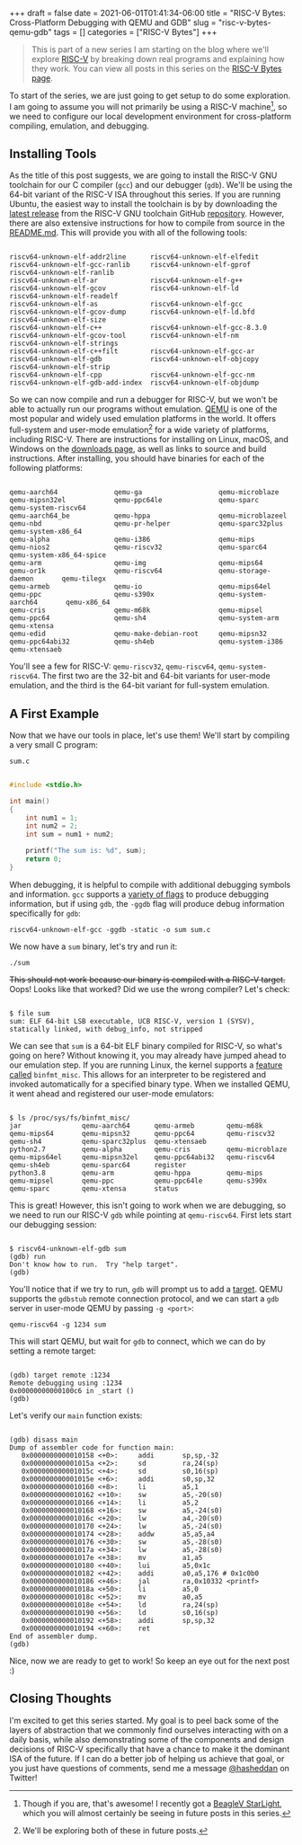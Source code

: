 +++ 
draft = false
date = 2021-06-01T01:41:34-06:00
title = "RISC-V Bytes: Cross-Platform Debugging with QEMU and GDB"
slug = "risc-v-bytes-qemu-gdb" 
tags = []
categories = ["RISC-V Bytes"]
+++

> This is part of a new series I am starting on the blog where we'll explore
> [RISC-V](https://riscv.org/) by breaking down real programs and explaining how
> they work. You can view all posts in this series on the [RISC-V Bytes
> page](https://danielmangum.com/categories/risc-v-bytes).

To start of the series, we are just going to get setup to do some exploration. I
am going to assume you will not primarily be using a RISC-V machine[^1], so we
need to configure our local development environment for cross-platform
compiling, emulation, and debugging.

## Installing Tools

As the title of this post suggests, we are going to install the RISC-V GNU
toolchain for our C compiler (`gcc`) and our debugger (`gdb`). We'll be using
the 64-bit variant of the RISC-V ISA throughout this series. If you are running
Ubuntu, the easiest way to install the toolchain is by by downloading the
[latest release](https://github.com/riscv/riscv-gnu-toolchain/releases) from the
RISC-V GNU toolchain GitHub
[repository](https://github.com/riscv/riscv-gnu-toolchain/releases). However,
there are also extensive instructions for how to compile from source in the
[README.md](https://github.com/riscv/riscv-gnu-toolchain/blob/master/README.md).
This will provide you with all of the following tools:

```

riscv64-unknown-elf-addr2line      riscv64-unknown-elf-elfedit        riscv64-unknown-elf-gcc-ranlib     riscv64-unknown-elf-gprof          riscv64-unknown-elf-ranlib
riscv64-unknown-elf-ar             riscv64-unknown-elf-g++            riscv64-unknown-elf-gcov           riscv64-unknown-elf-ld             riscv64-unknown-elf-readelf
riscv64-unknown-elf-as             riscv64-unknown-elf-gcc            riscv64-unknown-elf-gcov-dump      riscv64-unknown-elf-ld.bfd         riscv64-unknown-elf-size
riscv64-unknown-elf-c++            riscv64-unknown-elf-gcc-8.3.0      riscv64-unknown-elf-gcov-tool      riscv64-unknown-elf-nm             riscv64-unknown-elf-strings
riscv64-unknown-elf-c++filt        riscv64-unknown-elf-gcc-ar         riscv64-unknown-elf-gdb            riscv64-unknown-elf-objcopy        riscv64-unknown-elf-strip
riscv64-unknown-elf-cpp            riscv64-unknown-elf-gcc-nm         riscv64-unknown-elf-gdb-add-index  riscv64-unknown-elf-objdump

```

So we can now compile and run a debugger for RISC-V, but we won't be able to
actually run our programs without emulation. [QEMU](https://www.qemu.org/) is
one of the most popular and widely used emulation platforms in the world. It
offers full-system and user-mode emulation[^2] for a wide variety of platforms,
including RISC-V. There are instructions for installing on Linux, macOS, and
Windows on the [downloads page](https://www.qemu.org/download), as well as links
to source and build instructions. After installing, you should have binaries for
each of the following platforms:

```

qemu-aarch64              qemu-ga                   qemu-microblaze           qemu-mipsn32el            qemu-ppc64le              qemu-sparc                qemu-system-riscv64
qemu-aarch64_be           qemu-hppa                 qemu-microblazeel         qemu-nbd                  qemu-pr-helper            qemu-sparc32plus          qemu-system-x86_64
qemu-alpha                qemu-i386                 qemu-mips                 qemu-nios2                qemu-riscv32              qemu-sparc64              qemu-system-x86_64-spice
qemu-arm                  qemu-img                  qemu-mips64               qemu-or1k                 qemu-riscv64              qemu-storage-daemon       qemu-tilegx
qemu-armeb                qemu-io                   qemu-mips64el             qemu-ppc                  qemu-s390x                qemu-system-aarch64       qemu-x86_64
qemu-cris                 qemu-m68k                 qemu-mipsel               qemu-ppc64                qemu-sh4                  qemu-system-arm           qemu-xtensa
qemu-edid                 qemu-make-debian-root     qemu-mipsn32              qemu-ppc64abi32           qemu-sh4eb                qemu-system-i386          qemu-xtensaeb

```

You'll see a few for RISC-V: `qemu-riscv32`, `qemu-riscv64`,
`qemu-system-riscv64`. The first two are the 32-bit and 64-bit variants for
user-mode emulation, and the third is the 64-bit variant for full-system
emulation.

## A First Example

Now that we have our tools in place, let's use them! We'll start by compiling a
very small C program:

`sum.c`
```c

#include <stdio.h>

int main()
{
    int num1 = 1;
    int num2 = 2;
    int sum = num1 + num2;

    printf("The sum is: %d", sum);
    return 0;
}

```

When debugging, it is helpful to compile with additional debugging symbols and
information. `gcc` supports a [variety of
flags](https://gcc.gnu.org/onlinedocs/gcc/Debugging-Options.html) to produce
debugging information, but if using `gdb`, the `-ggdb` flag will produce debug
information specifically for `gdb`:

```
riscv64-unknown-elf-gcc -ggdb -static -o sum sum.c
```

We now have a `sum` binary, let's try and run it:

```
./sum
```

~~This should not work because our binary is compiled with a RISC-V target.~~
Oops! Looks like that worked? Did we use the wrong compiler? Let's check:

```

$ file sum
sum: ELF 64-bit LSB executable, UCB RISC-V, version 1 (SYSV), statically linked, with debug_info, not stripped

```

We can see that `sum` is a 64-bit ELF binary compiled for RISC-V, so what's
going on here? Without knowing it, you may already have jumped ahead to our
emulation step. If you are running Linux, the kernel supports a [feature
called](https://www.kernel.org/doc/html/latest/admin-guide/binfmt-misc.html)
`binfmt_misc`. This allows for an interpreter to be registered and invoked
automatically for a specified binary type. When we installed QEMU, it went ahead
and registered our user-mode emulators:

```

$ ls /proc/sys/fs/binfmt_misc/
jar               qemu-aarch64      qemu-armeb        qemu-m68k         qemu-mips64       qemu-mipsn32      qemu-ppc64        qemu-riscv32      qemu-sh4          qemu-sparc32plus  qemu-xtensaeb
python2.7         qemu-alpha        qemu-cris         qemu-microblaze   qemu-mips64el     qemu-mipsn32el    qemu-ppc64abi32   qemu-riscv64      qemu-sh4eb        qemu-sparc64      register
python3.8         qemu-arm          qemu-hppa         qemu-mips         qemu-mipsel       qemu-ppc          qemu-ppc64le      qemu-s390x        qemu-sparc        qemu-xtensa       status

```

This is great! However, this isn't going to work when we are debugging, so we
need to run our RISC-V `gdb` while pointing at `qemu-riscv64`. First lets start
our debugging session:

```

$ riscv64-unknown-elf-gdb sum
(gdb) run
Don't know how to run.  Try "help target".
(gdb)

```

You'll notice that if we try to run, `gdb` will prompt us to add a
[target](https://ftp.gnu.org/old-gnu/Manuals/gdb/html_node/gdb_122.html). QEMU
supports the `gdbstub` remote connection protocol, and we can start a `gdb`
server in user-mode QEMU by passing `-g <port>`:

```
qemu-riscv64 -g 1234 sum
```

This will start QEMU, but wait for `gdb` to connect, which we can do by setting
a remote target:

```

(gdb) target remote :1234
Remote debugging using :1234
0x00000000000100c6 in _start ()
(gdb)

```

Let's verify our `main` function exists:

```

(gdb) disass main
Dump of assembler code for function main:
   0x0000000000010158 <+0>:     addi       sp,sp,-32
   0x000000000001015a <+2>:     sd         ra,24(sp)
   0x000000000001015c <+4>:     sd         s0,16(sp)
   0x000000000001015e <+6>:     addi       s0,sp,32
   0x0000000000010160 <+8>:     li         a5,1
   0x0000000000010162 <+10>:    sw         a5,-20(s0)
   0x0000000000010166 <+14>:    li         a5,2
   0x0000000000010168 <+16>:    sw         a5,-24(s0)
   0x000000000001016c <+20>:    lw         a4,-20(s0)
   0x0000000000010170 <+24>:    lw         a5,-24(s0)
   0x0000000000010174 <+28>:    addw       a5,a5,a4
   0x0000000000010176 <+30>:    sw         a5,-28(s0)
   0x000000000001017a <+34>:    lw         a5,-28(s0)
   0x000000000001017e <+38>:    mv         a1,a5
   0x0000000000010180 <+40>:    lui        a5,0x1c
   0x0000000000010182 <+42>:    addi       a0,a5,176 # 0x1c0b0
   0x0000000000010186 <+46>:    jal        ra,0x10332 <printf>
   0x000000000001018a <+50>:    li         a5,0
   0x000000000001018c <+52>:    mv         a0,a5
   0x000000000001018e <+54>:    ld         ra,24(sp)
   0x0000000000010190 <+56>:    ld         s0,16(sp)
   0x0000000000010192 <+58>:    addi       sp,sp,32
   0x0000000000010194 <+60>:    ret
End of assembler dump.
(gdb)

```

Nice, now we are ready to get to work! So keep an eye out for the next post :)

## Closing Thoughts

I'm excited to get this series started. My goal is to peel back some of the
layers of abstraction that we commonly find ourselves interacting with on a
daily basis, while also demonstrating some of the components and design
decisions of RISC-V specifically that have a chance to make it the dominant ISA
of the future. If I can do a better job of helping us achieve that goal, or you
just have questions of comments, send me a message
[@hasheddan](https://twitter.com/hasheddan) on Twitter!



[^1]: Though if you are, that's awesome! I recently got a [BeagleV StarLight](https://wiki.seeedstudio.com/BeagleV-Getting-Started/), which you will almost certainly be seeing in future posts in this series.
[^2]: We'll be exploring both of these in future posts.
